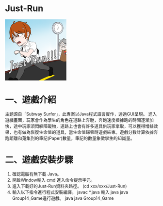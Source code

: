 # Just-Run
<img src="Image/Icon.png" width="40%"/>

# 一、遊戲介紹
主題源自「Subway Surfer」，此專案以Java程式語言實作，透過GUI呈現。
進入遊戲畫面，玩家會作為學生的角色在道路上奔馳，奔跑速度根據跑的時間逐漸加快，途中玩家須閃躲障礙物，道路上也會有許多道具供玩家拿取，可以獲得增益效果，也有做為恢復生命值的道具，當生命值歸零時遊戲結束。遊戲分數計算依據奔跑距離和蒐集到的筆記(Paper)數量，筆記的數量象徵學生的知識量。
# 二、遊戲安裝步驟
1. 確認電腦有無下載 Java。
2. 開啟Window輸入 cmd 進入命令提示字元。
3. 進入下載好的Just-Run資料夾路徑。
(cd xxx/xxx/Just-Run)
4. 輸入以下指令進行程式安裝編譯。
javac *.java
輸入 java java Group14_Game進行遊戲。
java java Group14_Game
